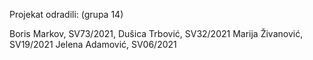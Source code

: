 Projekat odradili:
  (grupa 14)
  
Boris Markov, SV73/2021,
Dušica Trbović, SV32/2021
Marija Živanović, SV19/2021
Jelena Adamović, SV06/2021

